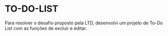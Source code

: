 # TO-DO-LIST
Para resolver o desafio proposto pela LTD, desenvolvi um projeto de To-Do List com as funções de excluir e editar. 
